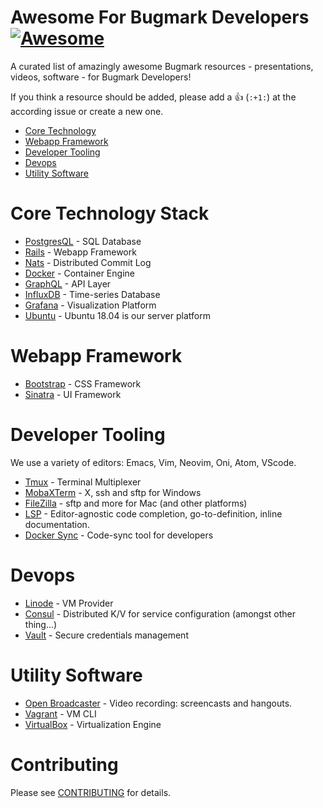 # Awesome For Bugmark Developers [![Awesome][1]](https://github.com/sindresorhus/awesome)
A curated list of amazingly awesome Bugmark resources - presentations,
videos, software - for Bugmark Developers!

[1]: https://cdn.rawgit.com/sindresorhus/awesome/d7305f38d29fed78fa85652e3a63e154dd8e8829/media/badge.svg

If you think a resource should be added, please add a :+1: (`:+1:`) at
the according issue or create a new one.

- [Core Technology](#core)
- [Webapp Framework](#webapp)
- [Developer Tooling](#developer)
- [Devops](#devops)
- [Utility Software](#utility)

# Core Technology Stack

* [PostgresQL](https://www.postgresql.org/) - SQL Database
* [Rails](https://rubyonrails.org/) - Webapp Framework 
* [Nats](https://nats.io/) - Distributed Commit Log
* [Docker](https://www.docker.com/) - Container Engine
* [GraphQL](https://graphql.org/) - API Layer
* [InfluxDB](https://www.influxdata.com/) - Time-series Database
* [Grafana](https://grafana.com/) - Visualization Platform
* [Ubuntu](https://www.ubuntu.com) - Ubuntu 18.04 is our server platform

# Webapp Framework

* [Bootstrap](https://getbootstrap.com/) - CSS Framework
* [Sinatra](http://sinatrarb.com/) - UI Framework

# Developer Tooling

We use a variety of editors: Emacs, Vim, Neovim, Oni, Atom, VScode.  

* [Tmux](https://github.com/tmux/tmux) - Terminal Multiplexer
* [MobaXTerm](https://mobaxterm.mobatek.net/) - X, ssh and sftp for Windows
* [FileZilla](https://filezilla-project.org/) - sftp and more for Mac (and other platforms)
* [LSP](https://langserver.org/) - Editor-agnostic code completion, go-to-definition, inline documentation.
* [Docker Sync](http://docker-sync.io/) - Code-sync tool for developers

# Devops

* [Linode](https://www.linode.com/) - VM Provider
* [Consul](https://www.consul.io/) - Distributed K/V for service configuration (amongst other thing...)
* [Vault](https://www.vaultproject.io/) - Secure credentials management

# Utility Software

* [Open Broadcaster](https://obsproject.com/) - Video recording: screencasts and hangouts.
* [Vagrant](https://www.vagrantup.com) - VM CLI
* [VirtualBox](https://www.virtualbox.org/) - Virtualization Engine

# Contributing
Please see [CONTRIBUTING](https://github.com/bugmark/awesome-bugmark/blob/master/.github/CONTRIBUTING.md) for details.
